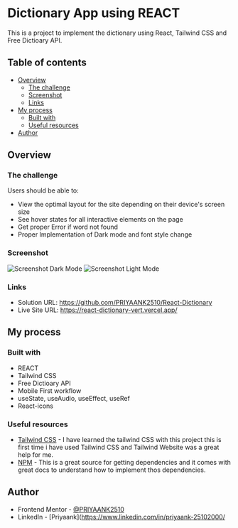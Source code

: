 # Dictionary App using REACT

This is a project to implement the dictionary using React, Tailwind CSS and Free Dictioary API.

## Table of contents

- [Overview](#overview)
  - [The challenge](#the-challenge)
  - [Screenshot](#screenshot)
  - [Links](#links)
- [My process](#my-process)
  - [Built with](#built-with)
  - [Useful resources](#useful-resources)
- [Author](#author)

## Overview

### The challenge

Users should be able to:

- View the optimal layout for the site depending on their device's screen size
- See hover states for all interactive elements on the page
- Get proper Error if word not found
- Proper Implementation of Dark mode and font style change

### Screenshot

![Screenshot Dark Mode](https://raw.githubusercontent.com/PRIYAANK2510/React-Dictionary/main/Screenshot1.jpeg)
![Screenshot Light Mode](https://raw.githubusercontent.com/PRIYAANK2510/React-Dictionary/main/Screenshot2.jpeg)

### Links

- Solution URL: https://github.com/PRIYAANK2510/React-Dictionary
- Live Site URL: https://react-dictionary-vert.vercel.app/

## My process

### Built with

- REACT
- Tailwind CSS
- Free Dictioary API
- Mobile First workflow
- useState, useAudio, useEffect, useRef
- React-icons

### Useful resources

- [Tailwind CSS](https://tailwindcss.com/docs) - I have learned the tailwind CSS with this project this is first time i have used Tailwind CSS and Tailwind Website was a great help for me.
- [NPM](https://www.npmjs.com/) - This is a great source for getting dependencies and it comes with great docs to understand how to implement thos dependencies.

## Author

- Frontend Mentor - [@PRIYAANK2510](https://www.frontendmentor.io/profile/PRIYAANK2510)
- LinkedIn - [Priyaank](https://www.linkedin.com/in/priyaank-25102000/

